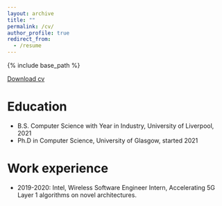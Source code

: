 ```yaml
---
layout: archive
title: ""
permalink: /cv/
author_profile: true
redirect_from:
  - /resume
---
```


{% include base_path %}

[Download cv](/files/CV_2022.pdf)

Education
======
* B.S. Computer Science with Year in Industry, University of Liverpool, 2021
* Ph.D in Computer Science, University of Glasgow, started 2021

Work experience
======
* 2019-2020: Intel, Wireless Software Engineer Intern, Accelerating 5G Layer 1 algorithms on novel architectures. 
 